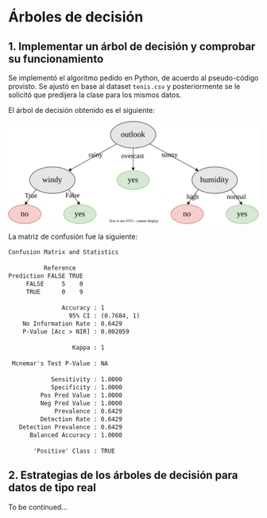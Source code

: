 Árboles de decisión
===
## 1. Implementar un árbol de decisión y comprobar su funcionamiento
Se implementó el algoritmo pedido en Python, de acuerdo al pseudo-código provisto. Se ajustó en base al dataset `tenis.csv` y posteriormente se le solicitó que predijera la clase para los mismos datos.

El árbol de decisión obtenido es el siguiente:

<img src="./attachments/tree.svg">

La matriz de confusión fue la siguiente:
```txt:
Confusion Matrix and Statistics

          Reference
Prediction FALSE TRUE
     FALSE     5    0
     TRUE      0    9
                                     
               Accuracy : 1          
                 95% CI : (0.7684, 1)
    No Information Rate : 0.6429     
    P-Value [Acc > NIR] : 0.002059   
                                     
                  Kappa : 1          
                                     
 Mcnemar's Test P-Value : NA         
                                     
            Sensitivity : 1.0000     
            Specificity : 1.0000     
         Pos Pred Value : 1.0000     
         Neg Pred Value : 1.0000     
             Prevalence : 0.6429     
         Detection Rate : 0.6429     
   Detection Prevalence : 0.6429     
      Balanced Accuracy : 1.0000     
                                     
       'Positive' Class : TRUE
```

## 2. Estrategias de los árboles de decisión para datos de tipo real
To be continued...

